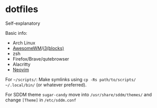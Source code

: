 # dotfiles
Self-explanatory

Basic info:
- Arch Linux
- [AwesomeWM](https://github.com/deficient/deficient)/[i3(blocks)](https://github.com/a-schaefers/i3-wm-gruvbox-theme)
- zsh
- Firefox/Brave/qutebrowser
- Alacritty
- [Neovim](https://github.com/nvim-lua/kickstart.nvim)

For `~/scripts/`: Make symlinks using `cp -Rs path/to/scripts/ ~/.local/bin/` (or whatever preferred).

For SDDM theme `sugar-candy` move into `/usr/share/sddm/themes/` and change `[Theme]` in `/etc/sddm.conf`

